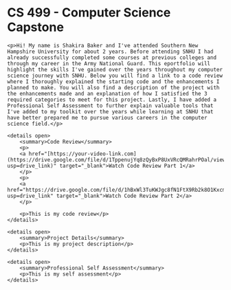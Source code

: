 
<html>
<head>
    <link rel="stylesheet" href="style.css">
    <title>CS 499 - Computer Science Capstone</title>
</head>
<body>

<div class="overlay"></div>

<div class="content">
    <h1>CS 499 - Computer Science Capstone</h1>

    <p>Hi! My name is Shakira Baker and I've attended Southern New Hampshire University for about 2 years. Before attending SNHU I had already successfully completed some courses at previous colleges and through my career in the Army National Guard. This eportfolio will highlight the skills I've gained over the years throughout my computer science journey with SNHU. Below you will find a link to a code review where I thoroughly explained the starting code and the enhancements I planned to make. You will also find a description of the project with the enhancements made and an explanation of how I satisfied the 3 required categories to meet for this project. Lastly, I have added a Professional Self Assessment to further explain valuable tools that I've added to my toolkit over the years while learning at SNHU that have better prepared me to pursue various careers in the computer science field.</p>

    <details open>
        <summary>Code Review</summary>
        <p>
        <a href="[https://your-video-link.com](https://drive.google.com/file/d/1TppenujYq8zQyBxP8UxVRcQMRahrPOal/view?usp=drive_link)" target="_blank">Watch Code Review Part 1</a>
        </p>
        <p>
        <a href="https://drive.google.com/file/d/1hBxWl3TuKWJgc8fN1FtX9Rb2k8O1Kxcm/view?usp=drive_link" target="_blank">Watch Code Review Part 2</a>
        </p>
        
        <p>This is my code review</p>
    </details>

    <details open>
        <summary>Project Details</summary>
        <p>This is my project description</p>
    </details>

    <details open>
        <summary>Professional Self Assessment</summary>
        <p>This is my self assessment</p>
    </details>
</div>

</body>
</html>

